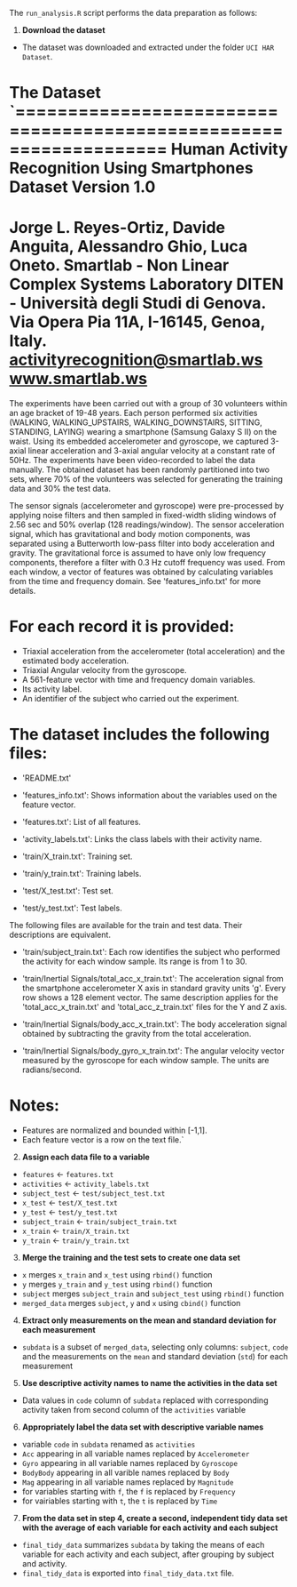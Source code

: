 The `run_analysis.R` script performs the data preparation as follows:

1. **Download the dataset**
- The dataset was downloaded and extracted under the folder `UCI HAR Dataset`.

**The Dataset**
`==================================================================
Human Activity Recognition Using Smartphones Dataset
Version 1.0
==================================================================
Jorge L. Reyes-Ortiz, Davide Anguita, Alessandro Ghio, Luca Oneto.
Smartlab - Non Linear Complex Systems Laboratory
DITEN - Università degli Studi di Genova.
Via Opera Pia 11A, I-16145, Genoa, Italy.
activityrecognition@smartlab.ws
www.smartlab.ws
==================================================================

The experiments have been carried out with a group of 30 volunteers within an age 
bracket of 19-48 years. Each person performed six activities (WALKING, WALKING_UPSTAIRS, 
WALKING_DOWNSTAIRS, SITTING, STANDING, LAYING) wearing a smartphone (Samsung Galaxy S II) 
on the waist. Using its embedded accelerometer and gyroscope, we captured 3-axial linear 
acceleration and 3-axial angular velocity at a constant rate of 50Hz. The experiments 
have been video-recorded to label the data manually. The obtained dataset has been 
randomly partitioned into two sets, where 70% of the volunteers was selected for generating
the training data and 30% the test data. 

The sensor signals (accelerometer and gyroscope) were pre-processed by applying noise filters 
and then sampled in fixed-width sliding windows of 2.56 sec and 50% overlap (128 readings/window). 
The sensor acceleration signal, which has gravitational and body motion components, was 
separated using a Butterworth low-pass filter into body acceleration and gravity. The 
gravitational force is assumed to have only low frequency components, therefore a filter with 
0.3 Hz cutoff frequency was used. From each window, a vector of features was obtained by 
calculating variables from the time and frequency domain. See 'features_info.txt' for more details. 

For each record it is provided:
======================================

- Triaxial acceleration from the accelerometer (total acceleration) and the estimated body acceleration.
- Triaxial Angular velocity from the gyroscope. 
- A 561-feature vector with time and frequency domain variables. 
- Its activity label. 
- An identifier of the subject who carried out the experiment.

The dataset includes the following files:
=========================================

- 'README.txt'

- 'features_info.txt': Shows information about the variables used on the feature vector.

- 'features.txt': List of all features.

- 'activity_labels.txt': Links the class labels with their activity name.

- 'train/X_train.txt': Training set.

- 'train/y_train.txt': Training labels.

- 'test/X_test.txt': Test set.

- 'test/y_test.txt': Test labels.

The following files are available for the train and test data. Their descriptions are equivalent. 

- 'train/subject_train.txt': Each row identifies the subject who performed the activity for each window sample. Its range is from 1 to 30. 

- 'train/Inertial Signals/total_acc_x_train.txt': The acceleration signal from the smartphone accelerometer X axis in standard gravity units 'g'. Every row shows a 128 element vector. The same description applies for the 'total_acc_x_train.txt' and 'total_acc_z_train.txt' files for the Y and Z axis. 

- 'train/Inertial Signals/body_acc_x_train.txt': The body acceleration signal obtained by subtracting the gravity from the total acceleration. 

- 'train/Inertial Signals/body_gyro_x_train.txt': The angular velocity vector measured by the gyroscope for each window sample. The units are radians/second. 

Notes: 
======
- Features are normalized and bounded within [-1,1].
- Each feature vector is a row on the text file.`


2. **Assign each data file to a variable**
- `features` <- `features.txt`
- `activities` <- `activity_labels.txt`
- `subject_test` <- `test/subject_test.txt`
- `x_test` <- `test/X_test.txt`
- `y_test` <- `test/y_test.txt`
- `subject_train` <- `train/subject_train.txt`
- `x_train` <- `train/X_train.txt`
- `y_train` <- `train/y_train.txt`


3. **Merge the training and the test sets to create one data set**
- `x` merges `x_train` and `x_test` using `rbind()` function
- `y` merges `y_train` and `y_test` using `rbind()` function
- `subject` merges `subject_train` and `subject_test` using `rbind()` function
- `merged_data` merges `subject`, `y` and `x` using `cbind()` function


4. **Extract only measurements on the mean and standard deviation for each measurement**
- `subdata` is a subset of `merged_data`, selecting only columns: `subject`, `code` and the measurements on the `mean` and standard deviation (`std`) for each measurement

5. **Use descriptive activity names to name the activities in the data set**
- Data values in `code` column of `subdata` replaced with corresponding activity taken from second column of the `activities` variable

6. **Appropriately label the data set with descriptive variable names**
- variable `code` in `subdata` renamed as `activities`
- `Acc` appearing in all variable names replaced by `Accelerometer`
- `Gyro` appearing in all variable names replaced by `Gyroscope`
- `BodyBody` appearing in all varible names replaced by `Body`
- `Mag` appearing in all variable names replaced by `Magnitude`
- for variables starting with `f`, the `f` is replaced by `Frequency`
- for vairiables starting with `t`, the `t` is replaced by `Time`

7. **From the data set in step 4, create a second, independent tidy data set with the average of each variable for each activity and each subject**
- `final_tidy_data` summarizes `subdata` by taking the means of each variable for each activity and each subject, after grouping by subject and activity.
- `final_tidy_data` is exported into `final_tidy_data.txt` file.
